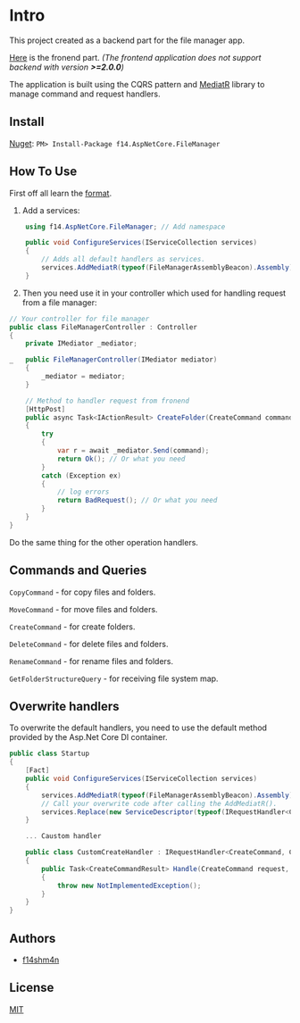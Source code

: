 # Intro

This project created as a backend part for the file manager app.

[Here](https://github.com/f14shm4n/FManager) is the fronend part. *(The frontend application does not support backend with version **>=2.0.0**)*

The application is built using the CQRS pattern and [MediatR](https://github.com/jbogard/MediatR) library to manage command and request handlers.

## Install

[Nuget](https://www.nuget.org/packages/f14.AspNetCore.FileManager/): `PM> Install-Package f14.AspNetCore.FileManager`

## How To Use

First off all learn the [format](https://github.com/f14shm4n/f14.AspNetCore.FileManager/blob/master/JsonFormat.md).

1) Add a services:

```csharp
    using f14.AspNetCore.FileManager; // Add namespace

    public void ConfigureServices(IServiceCollection services)
    {
        // Adds all default handlers as services.        
        services.AddMediatR(typeof(FileManagerAssemblyBeacon).Assembly);
    }
```

2) Then you need use it in your controller which used for handling request from a file manager:

```csharp
// Your controller for file manager
public class FileManagerController : Controller
{   
    private IMediator _mediator;

_   public FileManagerController(IMediator mediator)
    {
        _mediator = mediator;    
    } 

    // Method to handler request from fronend
    [HttpPost]
    public async Task<IActionResult> CreateFolder(CreateCommand command)
    {
        try
        {
            var r = await _mediator.Send(command);            
            return Ok(); // Or what you need
        }
        catch (Exception ex)
        {
            // log errors
            return BadRequest(); // Or what you need
        }            
    }
}
```

Do the same thing for the other operation handlers.

## Commands and Queries

`CopyCommand` - for copy files and folders.
    
`MoveCommand` - for move files and folders.

`CreateCommand` - for create folders.

`DeleteCommand` - for delete files and folders.

`RenameCommand` - for rename files and folders.

`GetFolderStructureQuery` - for receiving file system map.


## Overwrite handlers

To overwrite the default handlers, you need to use the default method provided by the Asp.Net Core DI container.

```csharp
public class Startup
{
    [Fact]
    public void ConfigureServices(IServiceCollection services)
    {
        services.AddMediatR(typeof(FileManagerAssemblyBeacon).Assembly);
        // Call your overwrite code after calling the AddMediatR().
        services.Replace(new ServiceDescriptor(typeof(IRequestHandler<CreateCommand, CreateCommandResult>), typeof(CustomCreateHandler), ServiceLifetime.Transient));
    }

    ... Caustom handler

    public class CustomCreateHandler : IRequestHandler<CreateCommand, CreateCommandResult>
    {
        public Task<CreateCommandResult> Handle(CreateCommand request, CancellationToken cancellationToken)
        {
            throw new NotImplementedException();
        }
    }
}
```

## Authors

* [f14shm4n](https://github.com/f14shm4n)

## License

[MIT](https://opensource.org/licenses/MIT)
